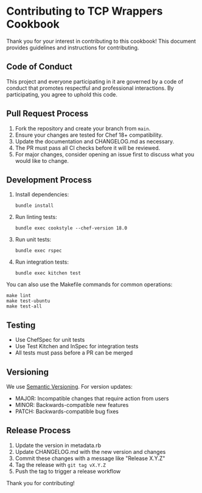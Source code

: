 # Contributing to TCP Wrappers Cookbook

Thank you for your interest in contributing to this cookbook! This document provides guidelines and instructions for contributing.

## Code of Conduct

This project and everyone participating in it are governed by a code of conduct that promotes respectful and professional interactions. By participating, you agree to uphold this code.

## Pull Request Process

1. Fork the repository and create your branch from `main`.
2. Ensure your changes are tested for Chef 18+ compatibility.
3. Update the documentation and CHANGELOG.md as necessary.
4. The PR must pass all CI checks before it will be reviewed.
5. For major changes, consider opening an issue first to discuss what you would like to change.

## Development Process

1. Install dependencies:
   ```
   bundle install
   ```

2. Run linting tests:
   ```
   bundle exec cookstyle --chef-version 18.0
   ```

3. Run unit tests:
   ```
   bundle exec rspec
   ```

4. Run integration tests:
   ```
   bundle exec kitchen test
   ```

You can also use the Makefile commands for common operations:
```
make lint
make test-ubuntu
make test-all
```

## Testing

- Use ChefSpec for unit tests
- Use Test Kitchen and InSpec for integration tests
- All tests must pass before a PR can be merged

## Versioning

We use [Semantic Versioning](http://semver.org/). For version updates:

- MAJOR: Incompatible changes that require action from users
- MINOR: Backwards-compatible new features
- PATCH: Backwards-compatible bug fixes

## Release Process

1. Update the version in metadata.rb
2. Update CHANGELOG.md with the new version and changes
3. Commit these changes with a message like "Release X.Y.Z"
4. Tag the release with `git tag vX.Y.Z`
5. Push the tag to trigger a release workflow

Thank you for contributing!